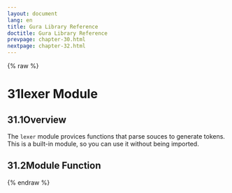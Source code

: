 ```yaml
---
layout: document
lang: en
title: Gura Library Reference
doctitle: Gura Library Reference
prevpage: chapter-30.html
nextpage: chapter-32.html
---
```

{% raw %}
<h1><span class="caption-index-1">31</span><a name="anchor-31"></a>lexer Module</h1>
<h2><span class="caption-index-2">31.1</span><a name="anchor-31-1"></a>Overview</h2>
<p>
The <code class="highlighter-rouge">lexer</code> module provices functions that parse souces to generate tokens. This is a built-in module, so you can use it without being imported.
</p>
<h2><span class="caption-index-2">31.2</span><a name="anchor-31-2"></a>Module Function</h2>
<p />

{% endraw %}
